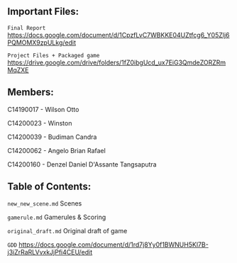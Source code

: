 ## Important Files:

`Final Report` https://docs.google.com/document/d/1CpzfLvC7WBKKE04UZtfcg6_Y05Zlj6PQMOMX9zpULkg/edit

`Project Files + Packaged game` https://drive.google.com/drive/folders/1fZ0ibgUcd_ux7EiG3QmdeZORZRmMqZXE

## Members:

C14190017 - Wilson Otto

C14200023 - Winston

C14200039 - Budiman Candra

C14200062 - Angelo Brian Rafael

C14200160 - Denzel Daniel D'Assante Tangsaputra

## Table of Contents:

`new_new_scene.md` Scenes

`gamerule.md` Gamerules & Scoring

`original_draft.md` Original draft of game

`GDD` https://docs.google.com/document/d/1rd7j8Yy0f1BWNUH5Kl7B-j3iZrRaRLVvxkJjPfi4CEU/edit
